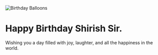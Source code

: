 <!DOCTYPE html>
<html lang="en">
    <link rel="stylesheet" href="birthday.css">
<head>
    <meta charset="UTF-8">
    <meta name="viewport" content="width=device-width, initial-scale=1.0">
    <link rel="stylesheet" type="text/css" href="birthday.css">
    <title>Birthday Wishes Card</title>
</head>
<body>
    <div class="birthday-card">
        <img src="https://thumbs.dreamstime.com/b/colorful-happy-birthday-cupcakes-candles-spelling-148323072.jpg" alt="Birthday Balloons" class="animate">
        <h1 class="animate">Happy Birthday Shirish Sir.</h1>
        <p class="animate">Wishing you a day filled with joy, laughter, and all the happiness in the world.</p>
    </div>
</body>
</html>
